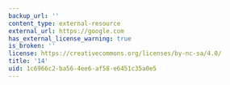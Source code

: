 ```yaml
---
backup_url: ''
content_type: external-resource
external_url: https://google.com
has_external_license_warning: true
is_broken: ''
license: https://creativecommons.org/licenses/by-nc-sa/4.0/
title: '14'
uid: 1c6966c2-ba56-4ee6-af58-e6451c35a0e5
---
```

